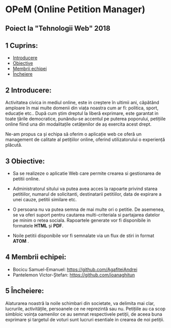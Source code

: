 # OPeM (Online Petition Manager)
## Poiect la "Tehnologii Web" 2018

## &#49; Cuprins:
* [Introducere](#intro)
* [Obiective](#obiective)
* [Membrii echipei](#membrii-echipei)
* [Încheiere](#outro)

## <a name="intro"></a> &#50; Introducere:
 Activitatea civica in mediul online, este in creștere în ultimii ani, căpătând amploare în mai multe domenii din viața noastra cum ar fi: politica, sport, educație etc.. După cum știm dreptul la liberă exprimare, este garantat in toate țările democratice, punându-se accentul pe puterea poporului, petițiile online fiind  una din modalitațile cetățenilor de aș exercita acest drept.

Ne-am propus ca și echipa să oferim o aplicație web ce oferă un management de calitate al petițiilor online, oferind utilizatorului o experiență plăcută. 

## <a name="obiective"></a> &#51; Obiective:
* Sa se realizeze o aplicatie Web care permite crearea si gestionarea de petitii online.

* Administratorul sitului va putea avea acces la rapoarte privind starea petitiilor, numarul de solicitanti, destinatarii petitiilor, data de expirare a unei cauze, petitii similare etc.

* O persoana nu va putea semna de mai multe ori o petitie. De asemenea, se va oferi suport pentru cautarea multi-criteriala si partajarea datelor pe minim o retea sociala. Rapoartele generate vor fi disponibile in formatele <b>HTML</b> și <b>PDF</b>. 

* Noile petitii disponibile vor fi semnalate via un flux de stiri in format <b>ATOM</b> .


## <a name="membrii-echipei"></a> &#52; Membrii echipei:
* Bocicu Samuel-Emanuel: <https://github.com/AgafiteiAndrei>
* Pantelemon Victor-Ștefan: <https://github.com/ioanaghitun>

## <a name="outro"></a> &#53; Încheiere:
Alaturarea noastră la noile schimbari din societate, va delimita mai clar, lucrurile, activitățile, persoanele ce ne reprezintă sau nu. Petițiile au ca scop simbloic voința oamenilor ce au semnat respectivele petiții, de aceea buna exprimare și targetul de voturi sunt lucruri esentiale in crearea de noi petiții.  